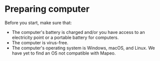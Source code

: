 # Preparing computer

Before you start, make sure that:&#x20;

* The computer's battery is charged and/or you have access to an electricity point or a portable battery for computers.&#x20;
* The computer is virus-free.&#x20;
* The computer's operating system is Windows, macOS, and Linux. We have yet to find an OS not compatible with Mapeo.&#x20;

